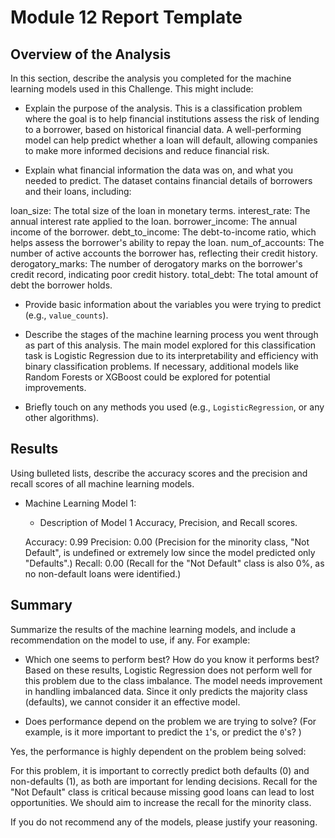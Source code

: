 # Module 12 Report Template

## Overview of the Analysis

In this section, describe the analysis you completed for the machine learning models used in this Challenge. This might include:

* Explain the purpose of the analysis.
This is a classification problem where the goal is to help financial institutions assess the risk of lending to a borrower, based on historical financial data. A well-performing model can help predict whether a loan will default, allowing companies to make more informed decisions and reduce financial risk.

* Explain what financial information the data was on, and what you needed to predict.
The dataset contains financial details of borrowers and their loans, including:

loan_size: The total size of the loan in monetary terms.
interest_rate: The annual interest rate applied to the loan.
borrower_income: The annual income of the borrower.
debt_to_income: The debt-to-income ratio, which helps assess the borrower's ability to repay the loan.
num_of_accounts: The number of active accounts the borrower has, reflecting their credit history.
derogatory_marks: The number of derogatory marks on the borrower's credit record, indicating poor credit history.
total_debt: The total amount of debt the borrower holds.

* Provide basic information about the variables you were trying to predict (e.g., `value_counts`).

* Describe the stages of the machine learning process you went through as part of this analysis.
The main model explored for this classification task is Logistic Regression due to its interpretability and efficiency with binary classification problems. If necessary, additional models like Random Forests or XGBoost could be explored for potential improvements.

* Briefly touch on any methods you used (e.g., `LogisticRegression`, or any other algorithms).

## Results

Using bulleted lists, describe the accuracy scores and the precision and recall scores of all machine learning models.

* Machine Learning Model 1:
    * Description of Model 1 Accuracy, Precision, and Recall scores.

    Accuracy: 0.99
Precision: 0.00 (Precision for the minority class, "Not Default", is undefined or extremely low since the model predicted only "Defaults".)
Recall: 0.00 (Recall for the "Not Default" class is also 0%, as no non-default loans were identified.)

## Summary

Summarize the results of the machine learning models, and include a recommendation on the model to use, if any. For example:

* Which one seems to perform best? How do you know it performs best?
Based on these results, Logistic Regression does not perform well for this problem due to the class imbalance. The model needs improvement in handling imbalanced data.
Since it only predicts the majority class (defaults), we cannot consider it an effective model.

* Does performance depend on the problem we are trying to solve? (For example, is it more important to predict the `1`'s, or predict the `0`'s? )

Yes, the performance is highly dependent on the problem being solved:

For this problem, it is important to correctly predict both defaults (0) and non-defaults (1), as both are important for lending decisions.
Recall for the "Not Default" class is critical because missing good loans can lead to lost opportunities. We should aim to increase the recall for the minority class.



If you do not recommend any of the models, please justify your reasoning.
